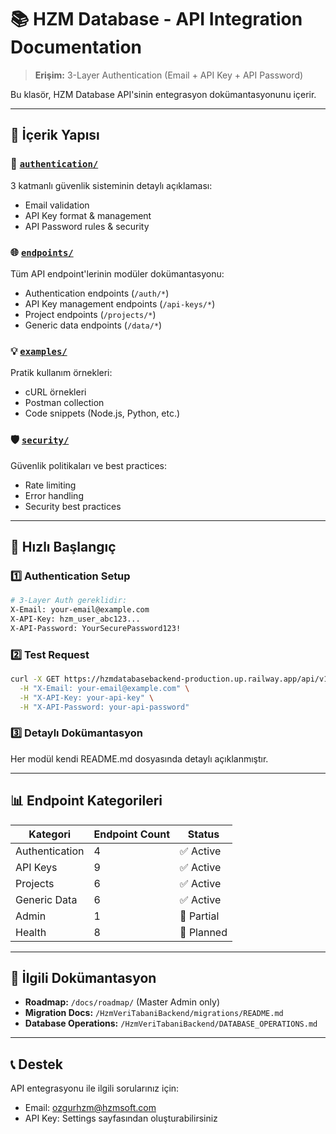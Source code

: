# 📚 HZM Database - API Integration Documentation

> **Erişim:** 3-Layer Authentication (Email + API Key + API Password)

Bu klasör, HZM Database API'sinin entegrasyon dokümantasyonunu içerir.

---

## 📁 İçerik Yapısı

### 🔐 [`authentication/`](./authentication/)
3 katmanlı güvenlik sisteminin detaylı açıklaması:
- Email validation
- API Key format & management
- API Password rules & security

### 🌐 [`endpoints/`](./endpoints/)
Tüm API endpoint'lerinin modüler dokümantasyonu:
- Authentication endpoints (`/auth/*`)
- API Key management endpoints (`/api-keys/*`)
- Project endpoints (`/projects/*`)
- Generic data endpoints (`/data/*`)

### 💡 [`examples/`](./examples/)
Pratik kullanım örnekleri:
- cURL örnekleri
- Postman collection
- Code snippets (Node.js, Python, etc.)

### 🛡️ [`security/`](./security/)
Güvenlik politikaları ve best practices:
- Rate limiting
- Error handling
- Security best practices

---

## 🚀 Hızlı Başlangıç

### 1️⃣ Authentication Setup

```bash
# 3-Layer Auth gereklidir:
X-Email: your-email@example.com
X-API-Key: hzm_user_abc123...
X-API-Password: YourSecurePassword123!
```

### 2️⃣ Test Request

```bash
curl -X GET https://hzmdatabasebackend-production.up.railway.app/api/v1/admin/database?type=tables \
  -H "X-Email: your-email@example.com" \
  -H "X-API-Key: your-api-key" \
  -H "X-API-Password: your-api-password"
```

### 3️⃣ Detaylı Dokümantasyon

Her modül kendi README.md dosyasında detaylı açıklanmıştır.

---

## 📊 Endpoint Kategorileri

| Kategori | Endpoint Count | Status |
|----------|----------------|--------|
| Authentication | 4 | ✅ Active |
| API Keys | 9 | ✅ Active |
| Projects | 6 | ✅ Active |
| Generic Data | 6 | ✅ Active |
| Admin | 1 | 🚧 Partial |
| Health | 8 | 📝 Planned |

---

## 🔗 İlgili Dokümantasyon

- **Roadmap:** `/docs/roadmap/` (Master Admin only)
- **Migration Docs:** `/HzmVeriTabaniBackend/migrations/README.md`
- **Database Operations:** `/HzmVeriTabaniBackend/DATABASE_OPERATIONS.md`

---

## 📞 Destek

API entegrasyonu ile ilgili sorularınız için:
- Email: ozgurhzm@hzmsoft.com
- API Key: Settings sayfasından oluşturabilirsiniz

